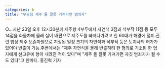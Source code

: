 ```yaml
---
categories: b
title: "무공침 제주 돌 잘못 가져가면 범죄자"
---
```

○…지난 23일 오후 12시30분께 제주항 4부두에서 자연석 3점과 석부작 11점 등 모두 14점을 화물차에 몰래 실어 배편으로 제주도를 빠져나가려고 한 60대가 해경에 덜미.관련 법상 제주 보존자원으로 지정된 일정 크기의 자연석과 석부작 등은 도지사의 허가가 있어야 반출이 가능.주변에서는 "제주 자연석을 몰래 반출하려 한 혐의로 기소된 한 업자에게 선고유예 형이 내려진 적이 있다"며 "제주 돌 잘못 가져가면 자칫 범죄자가 될 수도 있다"고 한마디. 홍진혁 기자